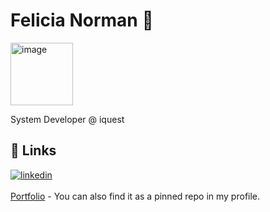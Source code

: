 
# Felicia Norman 👾
<img width="100" height="100" alt="image" src="https://github.com/user-attachments/assets/61277cd8-8e26-447d-9d25-157486c1bb11" />

System Developer @ iquest

## 🔗 Links
[![linkedin](https://img.shields.io/badge/linkedin-0A66C2?style=for-the-badge&logo=linkedin&logoColor=white)](https://www.linkedin.com/in/felicia-norman-1b8a15152/)
<br><br>
[Portfolio](https://felicianorman.netlify.app/) - You can also find it as a pinned repo in my profile.
